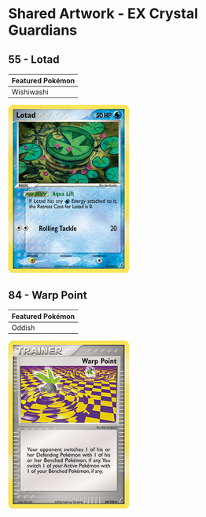 # Shared Artwork - EX Crystal Guardians

## 55 - Lotad

|Featured Pokémon|
|:--|
|Wishiwashi

![Lotad](/images/SharedArtwork/excrystalguardians-55.png)

## 84 - Warp Point

|Featured Pokémon|
|:--|
|Oddish

![Warp Point](/images/SharedArtwork/excrystalguardians-84.png)